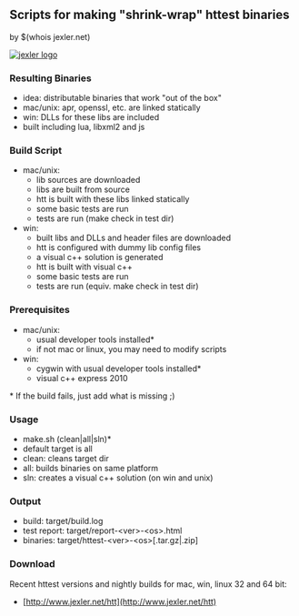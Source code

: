 ## Scripts for making "shrink-wrap" httest binaries

by $(whois jexler.net)

[![jexler logo](http://www.gravatar.com/avatar/9022d38f949fccf36a94e0f444327f6b.jpg)](http://www.jexler.net/)

### Resulting Binaries

- idea: distributable binaries that work "out of the box"
- mac/unix: apr, openssl, etc. are linked statically
- win: DLLs for these libs are included
- built including lua, libxml2 and js

### Build Script

- mac/unix:
  - lib sources are downloaded
  - libs are built from source
  - htt is built with these libs linked statically
  - some basic tests are run
  - tests are run (make check in test dir)
- win:
  - built libs and DLLs and header files are downloaded
  - htt is configured with dummy lib config files
  - a visual c++ solution is generated
  - htt is built with visual c++
  - some basic tests are run
  - tests are run (equiv. make check in test dir)

### Prerequisites

- mac/unix:
  - usual developer tools installed*
  - if not mac or linux, you may need to modify scripts
- win:
  - cygwin with usual developer tools installed*
  - visual c++ express 2010

\* If the build fails, just add what is missing ;)

### Usage

- make.sh (clean|all|sln)*
- default target is all
- clean: cleans target dir
- all:   builds binaries on same platform
- sln:   creates a visual c++ solution (on win and unix)

### Output

- build: target/build.log
- test report: target/report-&lt;ver>-&lt;os>.html
- binaries: target/httest-&lt;ver>-&lt;os>[.tar.gz|.zip]

### Download

Recent httest versions and nightly builds for mac, win, linux 32 and 64 bit:

- [http://www.jexler.net/htt](http://www.jexler.net/htt)

